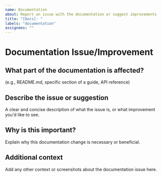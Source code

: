 ```yaml
---
name: Documentation
about: Report an issue with the documentation or suggest improvements
title: "[Docs]: "
labels: "documentation"
assignees: ""
---
```


# Documentation Issue/Improvement

## What part of the documentation is affected?

(e.g., README.md, specific section of a guide, API reference)

## Describe the issue or suggestion

A clear and concise description of what the issue is, or what improvement you'd like to see.

## Why is this important?

Explain why this documentation change is necessary or beneficial.

## Additional context

Add any other context or screenshots about the documentation issue here.
